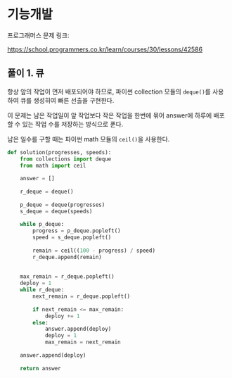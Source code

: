 # 기능개발

프로그래머스 문제 링크:

https://school.programmers.co.kr/learn/courses/30/lessons/42586


## 풀이 1. 큐
항상 앞의 작업이 먼저 배포되어야 하므로, 파이썬 collection 모듈의 ```deque()```를 사용하여 큐를 생성히여 빠른 선출을 구현한다.

이 문제는 남은 작업일이 앞 작업보다 작은 작업을 한번에 묶어 answer에 하루에 배포할 수 있는 작업 수를 저장하는 방식으로 푼다.

남은 일수를 구할 때는 파이썬 math 모듈의 ```ceil()```을 사용한다.


```python
def solution(progresses, speeds):
    from collections import deque
    from math import ceil
    
    answer = []
    
    r_deque = deque()
    
    p_deque = deque(progresses)
    s_deque = deque(speeds)
    
    while p_deque:
        progress = p_deque.popleft()
        speed = s_deque.popleft()
        
        remain = ceil((100 - progress) / speed)
        r_deque.append(remain)
        
        
    max_remain = r_deque.popleft()
    deploy = 1
    while r_deque:
        next_remain = r_deque.popleft()
        
        if next_remain <= max_remain:
            deploy += 1
        else:
            answer.append(deploy)
            deploy = 1
            max_remain = next_remain
        
    answer.append(deploy)
    
    return answer

```
